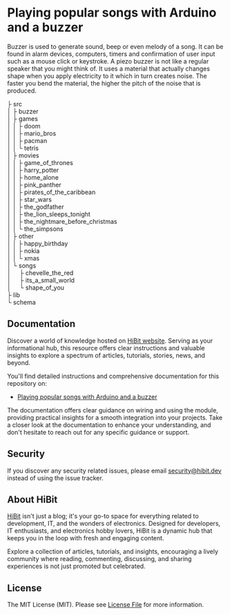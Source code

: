 # Playing popular songs with Arduino and a buzzer
Buzzer is used to generate sound, beep or even melody of a song. It can be found in alarm devices, computers, timers and confirmation of user input such as a mouse click or keystroke. A piezo buzzer is not like a regular speaker that you might think of. It uses a material that actually changes shape when you apply electricity to it which in turn creates noise. The faster you bend the material, the higher the pitch of the noise that is produced.  

├ src  
│  ├ buzzer  
│  ├ games  
│  │  ├ doom  
│  │  ├ mario_bros  
│  │  ├ pacman  
│  │  └ tetris  
│  ├ movies  
│  │  ├ game_of_thrones  
│  │  ├ harry_potter  
│  │  ├ home_alone  
│  │  ├ pink_panther  
│  │  ├ pirates_of_the_caribbean  
│  │  ├ star_wars    
│  │  ├ the_godfather  
│  │  ├ the_lion_sleeps_tonight  
│  │  ├ the_nightmare_before_christmas  
│  │  └ the_simpsons  
│  ├ other   
│  │  ├ happy_birthday  
│  │  ├ nokia  
│  │  └ xmas  
│  └ songs  
│&nbsp;&nbsp;&nbsp;&nbsp;&nbsp;├ chevelle_the_red  
│&nbsp;&nbsp;&nbsp;&nbsp;&nbsp;├ its_a_small_world    
│&nbsp;&nbsp;&nbsp;&nbsp;&nbsp;└ shape_of_you  
├ lib  
└ schema  

## Documentation
Discover a world of knowledge hosted on [HiBit website](https://www.hibit.dev). Serving as your informational hub, this resource offers clear instructions and valuable insights to explore a spectrum of articles, tutorials, stories, news, and beyond.  

You'll find detailed instructions and comprehensive documentation for this repository on:
- [Playing popular songs with Arduino and a buzzer](https://www.hibit.dev/posts/62/playing-popular-songs-with-arduino-and-a-buzzer)

The documentation offers clear guidance on wiring and using the module, providing practical insights for a smooth integration into your projects. Take a closer look at the documentation to enhance your understanding, and don't hesitate to reach out for any specific guidance or support.

## Security
If you discover any security related issues, please email security@hibit.dev instead of using the issue tracker.

## About HiBit
[HiBit](https://www.hibit.dev) isn't just a blog; it's your go-to space for everything related to development, IT, and the wonders of electronics. Designed for developers, IT enthusiasts, and electronics hobby lovers, HiBit is a dynamic hub that keeps you in the loop with fresh and engaging content.  

Explore a collection of articles, tutorials, and insights, encouraging a lively community where reading, commenting, discussing, and sharing experiences is not just promoted but celebrated.

## License
The MIT License (MIT). Please see [License File](LICENSE) for more information.

